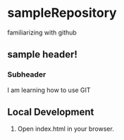 # sampleRepository
familiarizing with github



## sample header!

### Subheader

I am learning how to use GIT

## Local Development
1. Open index.html in your browser.